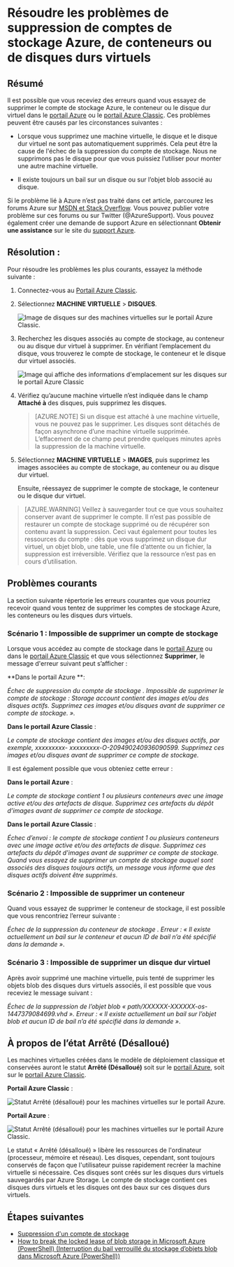 <properties
	pageTitle="Résoudre les problèmes de suppression de comptes de stockage Azure, de conteneurs ou de disques durs virtuels | Microsoft Azure"
	description="Résoudre les problèmes de suppression de comptes de stockage Azure, de conteneurs ou de disques durs virtuels"
	services="storage"
	documentationCenter=""
	authors="genlin"
	manager="felixwu"
	editor="tysonn"
	tags="storage"/>

<tags
	ms.service="storage"
	ms.workload="na"
	ms.tgt_pltfrm="na"
	ms.devlang="na"
	ms.topic="article"
	ms.date="09/20/2016"
	ms.author="minet;genli;robinsh"/>

# Résoudre les problèmes de suppression de comptes de stockage Azure, de conteneurs ou de disques durs virtuels

## Résumé
Il est possible que vous receviez des erreurs quand vous essayez de supprimer le compte de stockage Azure, le conteneur ou le disque dur virtuel dans le [portail Azure](https://portal.azure.com/) ou le [portail Azure Classic](https://manage.windowsazure.com/). Ces problèmes peuvent être causés par les circonstances suivantes :

-	Lorsque vous supprimez une machine virtuelle, le disque et le disque dur virtuel ne sont pas automatiquement supprimés. Cela peut être la cause de l'échec de la suppression du compte de stockage. Nous ne supprimons pas le disque pour que vous puissiez l’utiliser pour monter une autre machine virtuelle.

-	Il existe toujours un bail sur un disque ou sur l’objet blob associé au disque.

Si le problème lié à Azure n’est pas traité dans cet article, parcourez les forums Azure sur [MSDN et Stack Overflow](https://azure.microsoft.com/support/forums/). Vous pouvez publier votre problème sur ces forums ou sur Twitter (@AzureSupport). Vous pouvez également créer une demande de support Azure en sélectionnant **Obtenir une assistance** sur le site du [support Azure](https://azure.microsoft.com/support/options/).

## Résolution :
Pour résoudre les problèmes les plus courants, essayez la méthode suivante :

1. Connectez-vous au [Portail Azure Classic](https://manage.windowsazure.com/).
2. Sélectionnez **MACHINE VIRTUELLE** > **DISQUES**.

	![Image de disques sur des machines virtuelles sur le portail Azure Classic.](./media/storage-cannot-delete-storage-account-container-vhd/VMUI.png)

3. Recherchez les disques associés au compte de stockage, au conteneur ou au disque dur virtuel à supprimer. En vérifiant l’emplacement du disque, vous trouverez le compte de stockage, le conteneur et le disque dur virtuel associés.

	![Image qui affiche des informations d'emplacement sur les disques sur le portail Azure Classic](./media/storage-cannot-delete-storage-account-container-vhd/DiskLocation.png)

4. Vérifiez qu’aucune machine virtuelle n’est indiquée dans le champ **Attaché à** des disques, puis supprimez les disques.

 	> [AZURE.NOTE] Si un disque est attaché à une machine virtuelle, vous ne pouvez pas le supprimer. Les disques sont détachés de façon asynchrone d’une machine virtuelle supprimée. L’effacement de ce champ peut prendre quelques minutes après la suppression de la machine virtuelle.

5. Sélectionnez **MACHINE VIRTUELLE** > **IMAGES**, puis supprimez les images associées au compte de stockage, au conteneur ou au disque dur virtuel.

	Ensuite, réessayez de supprimer le compte de stockage, le conteneur ou le disque dur virtuel.

> [AZURE.WARNING] Veillez à sauvegarder tout ce que vous souhaitez conserver avant de supprimer le compte. Il n’est pas possible de restaurer un compte de stockage supprimé ou de récupérer son contenu avant la suppression. Ceci vaut également pour toutes les ressources du compte : dès que vous supprimez un disque dur virtuel, un objet blob, une table, une file d’attente ou un fichier, la suppression est irréversible. Vérifiez que la ressource n’est pas en cours d’utilisation.

## Problèmes courants

La section suivante répertorie les erreurs courantes que vous pourriez recevoir quand vous tentez de supprimer les comptes de stockage Azure, les conteneurs ou les disques durs virtuels.

### Scénario 1 : Impossible de supprimer un compte de stockage

Lorsque vous accédez au compte de stockage dans le [portail Azure](https://portal.azure.com/) ou dans le [portail Azure Classic](https://manage.windowsazure.com/) et que vous sélectionnez **Supprimer**, le message d'erreur suivant peut s’afficher :

**Dans le portail Azure **:

*Échec de suppression du compte de stockage <vm-storage-account-name>. Impossible de supprimer le compte de stockage <vm-storage-account-name> : Storage account <vm-storage-account-name> contient des images et/ou des disques actifs. Supprimez ces images et/ou disques avant de supprimer ce compte de stockage. ».*

**Dans le portail Azure Classic** :

*Le compte de stockage <vm-storage-account-name> contient des images et/ou des disques actifs, par exemple, xxxxxxxxx- xxxxxxxxx-O-209490240936090599. Supprimez ces images et/ou disques avant de supprimer ce compte de stockage.*

Il est également possible que vous obteniez cette erreur :

**Dans le portail Azure** :

*Le compte de stockage <vm-storage-account-name> contient 1 ou plusieurs conteneurs avec une image active et/ou des artefacts de disque. Supprimez ces artefacts du dépôt d’images avant de supprimer ce compte de stockage*.

**Dans le portail Azure Classic** :

*Échec d’envoi : le compte de stockage <vm-storage-account-name> contient 1 ou plusieurs conteneurs avec une image active et/ou des artefacts de disque. Supprimez ces artefacts du dépôt d’images avant de supprimer ce compte de stockage. Quand vous essayez de supprimer un compte de stockage auquel sont associés des disques toujours actifs, un message vous informe que des disques actifs doivent être supprimés*.

### Scénario 2 : Impossible de supprimer un conteneur

Quand vous essayez de supprimer le conteneur de stockage, il est possible que vous rencontriez l’erreur suivante :

*Échec de la suppression du conteneur de stockage <container name>. Erreur : « Il existe actuellement un bail sur le conteneur et aucun ID de bail n’a été spécifié dans la demande »*.

### Scénario 3 : Impossible de supprimer un disque dur virtuel

Après avoir supprimé une machine virtuelle, puis tenté de supprimer les objets blob des disques durs virtuels associés, il est possible que vous receviez le message suivant :

*Échec de la suppression de l’objet blob « path/XXXXXX-XXXXXX-os-1447379084699.vhd ». Erreur : « Il existe actuellement un bail sur l’objet blob et aucun ID de bail n’a été spécifié dans la demande »*.

## À propos de l’état Arrêté (Désalloué)

Les machines virtuelles créées dans le modèle de déploiement classique et conservées auront le statut **Arrêté (Désalloué)** soit sur le [portail Azure](https://portal.azure.com/), soit sur le [portail Azure Classic](https://manage.windowsazure.com/).

**Portail Azure Classic** :

![Statut Arrêté (désalloué) pour les machines virtuelles sur le portail Azure.](./media/storage-cannot-delete-storage-account-container-vhd/moreinfo2.png)


**Portail Azure** :

![Statut Arrêté (désalloué) pour les machines virtuelles sur le portail Azure Classic.](./media/storage-cannot-delete-storage-account-container-vhd/moreinfo1.png)

Le statut « Arrêté (désalloué) » libère les ressources de l'ordinateur (processeur, mémoire et réseau). Les disques, cependant, sont toujours conservés de façon que l'utilisateur puisse rapidement recréer la machine virtuelle si nécessaire. Ces disques sont créés sur les disques durs virtuels sauvegardés par Azure Storage. Le compte de stockage contient ces disques durs virtuels et les disques ont des baux sur ces disques durs virtuels.

## Étapes suivantes

- [Suppression d'un compte de stockage](storage-create-storage-account.md#delete-a-storage-account)
- [How to break the locked lease of blob storage in Microsoft Azure (PowerShell) (Interruption du bail verrouillé du stockage d’objets blob dans Microsoft Azure (PowerShell))](https://gallery.technet.microsoft.com/scriptcenter/How-to-break-the-locked-c2cd6492)

<!---HONumber=AcomDC_0921_2016-->